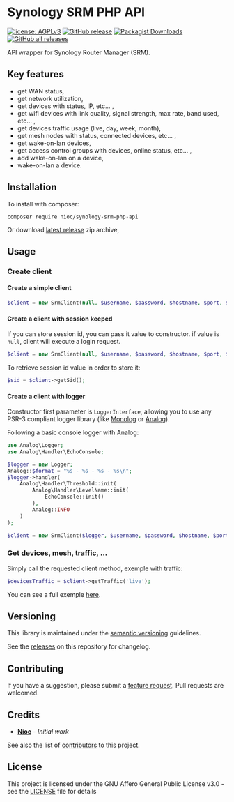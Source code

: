# Synology SRM PHP API

[![license: AGPLv3](https://img.shields.io/badge/license-AGPLv3-blue.svg)](https://www.gnu.org/licenses/agpl-3.0)
[![GitHub release](https://img.shields.io/github/release/nioc/synology-srm-php-api.svg)](https://github.com/nioc/synology-srm-php-api/releases/latest)
[![Packagist Downloads](https://img.shields.io/packagist/dt/nioc/synology-srm-php-api?label=Composer%20installs)](https://packagist.org/packages/nioc/synology-srm-php-api)
[![GitHub all releases](https://img.shields.io/github/downloads/nioc/synology-srm-php-api/total?label=Release%20downloads)](https://github.com/nioc/synology-srm-php-api/releases)

API wrapper for Synology Router Manager (SRM).

## Key features
-    get WAN status,
-    get network utilization,
-    get devices with status, IP, etc... ,
-    get wifi devices with link quality, signal strength, max rate, band used, etc... ,
-    get devices traffic usage (live, day, week, month),
-    get mesh nodes with status, connected devices, etc... ,
-    get wake-on-lan devices,
-    get access control groups with devices, online status, etc... ,
-    add wake-on-lan on a device,
-    wake-on-lan a device.

## Installation

To install with composer:
```shell
composer require nioc/synology-srm-php-api
```

Or download [latest release](https://github.com/nioc/synology-srm-php-api/releases/latest) zip archive,

## Usage

### Create client

#### Create a simple client

```php
$client = new SrmClient(null, $username, $password, $hostname, $port, $https, false);
```

#### Create a client with session keeped

If you can store session id, you can pass it value to constructor. if value is `null`, client will execute a login request.

```php
$client = new SrmClient(null, $username, $password, $hostname, $port, $https, true, $sid);
```

To retrieve session id value in order to store it:
```php
$sid = $client->getSid();
```

#### Create a client with logger

Constructor first parameter is `LoggerInterface`, allowing you to use any PSR-3 compliant logger library (like [Monolog](https://github.com/Seldaek/monolog) or [Analog](https://github.com/jbroadway/analog)).

Following a basic console logger with Analog:
```php
use Analog\Logger;
use Analog\Handler\EchoConsole;

$logger = new Logger;
Analog::$format = "%s - %s - %s - %s\n";
$logger->handler(
    Analog\Handler\Threshold::init(
        Analog\Handler\LevelName::init(
            EchoConsole::init()
        ),
        Analog::INFO
    )
);

$client = new SrmClient($logger, $username, $password, $hostname, $port, $https, true, $sid);
```
### Get devices, mesh, traffic, ...

Simply call the requested client method, exemple with traffic:

```php
$devicesTraffic = $client->getTraffic('live');
```

You can see a full exemple [here](https://github.com/nioc/synology-srm-php-api/blob/master/example.php).

## Versioning

This library is maintained under the [semantic versioning](https://semver.org/) guidelines.

See the [releases](https://github.com/nioc/synology-srm-php-api/releases) on this repository for changelog.

## Contributing

If you have a suggestion, please submit a [feature request](https://github.com/nioc/synology-srm-php-api/issues/new?labels=enhancement).
Pull requests are welcomed.

## Credits

* **[Nioc](https://github.com/nioc/)** - *Initial work*

See also the list of [contributors](https://github.com/nioc/synology-srm-php-api/contributors) to this project.

## License

This project is licensed under the GNU Affero General Public License v3.0 - see the [LICENSE](LICENSE.md) file for details
